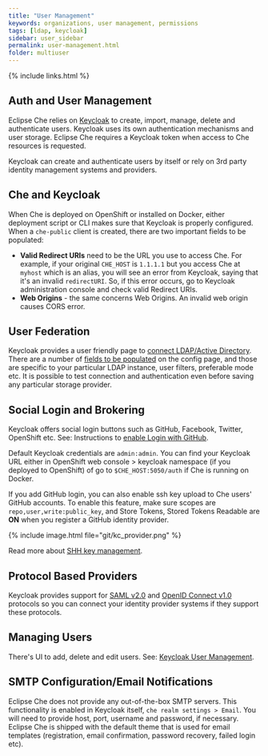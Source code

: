 ```yaml
---
title: "User Management"
keywords: organizations, user management, permissions
tags: [ldap, keycloak]
sidebar: user_sidebar
permalink: user-management.html
folder: multiuser
---
```

{% include links.html %}

## Auth and User Management

Eclipse Che relies on [Keycloak](http://www.Keycloak.org) to create, import, manage, delete and authenticate users. Keycloak uses its own authentication mechanisms and user storage. Eclipse Che requires a Keycloak token when access to Che resources is requested.

Keycloak can create and authenticate users by itself or rely on 3rd party identity management systems and providers.

## Che and Keycloak

When Che is deployed on OpenShift or installed on Docker, either deployment script or CLI makes sure that Keycloak is properly configured. When a `che-public` client is created, there are two important fields to be populated:

* **Valid Redirect URIs** need to be the URL you use to access Che. For example, if your original `CHE_HOST` is `1.1.1.1` but you access Che at `myhost` which is an alias, you will see an error from Keycloak, saying that it's an invalid `redirectURI`. So, if this error occurs, go to Keycloak administration console and check valid Redirect URIs.
* **Web Origins** - the same concerns Web Origins. An invalid web origin causes CORS error.


## User Federation

Keycloak provides a user friendly page to [connect LDAP/Active Directory](http://www.keycloak.org/docs/3.2/server_admin/topics/user-federation.html). There are a number of [fields to be populated](http://www.keycloak.org/docs/3,2/server_admin/topics/user-federation/ldap.html) on the config page, and those are specific to your particular LDAP instance, user filters, preferable mode etc. It is possible to test connection and authentication even before saving any particular storage provider.

## Social Login and Brokering

Keycloak offers social login buttons such as GitHub, Facebook, Twitter, OpenShift etc. See: Instructions to [enable Login with GitHub](http://www.keycloak.org/docs/3.2/server_admin/topics/identity-broker/social/github.html).

Default Keycloak credentials are `admin:admin`. You can find your Keycloak URL either in OpenShift web console > keycloak namespace (if you deployed to OpenShift) of go to `$CHE_HOST:5050/auth` if Che is running on Docker.

If you add GitHub login, you can also enable ssh key upload to Che users' GitHub accounts. To enable this feature, make sure scopes are `repo,user,write:public_key`, and Store Tokens, Stored Tokens Readable are **ON** when you register a GitHub identity provider.

{% include image.html file="git/kc_provider.png" %}

Read more about [SHH key management](ide_projects.html#project-import-and-ssh-connection).

## Protocol Based Providers

Keycloak provides support for [SAML v2.0](http://www.Keycloak.org/docs/3.2/server_admin/topics/identity-broker/saml.html) and [OpenID Connect v1.0](http://www.Keycloak.org/docs/3.2/server_admin/topics/identity-broker/oidc.html) protocols so you can connect your identity provider systems if they support these protocols.

## Managing Users

There's UI to add, delete and edit users. See: [Keycloak User Management](http://www.Keycloak.org/docs/3.2/server_admin/topics/users.html).

## SMTP Configuration/Email Notifications

Eclipse Che does not provide any out-of-the-box SMTP servers. This functionality is enabled in Keycloak itself, `che realm settings > Email`. You will need to provide host, port, username and password, if necessary. Eclipse Che is shipped with the default theme that is used for email templates (registration, email confirmation, password recovery, failed login etc).
